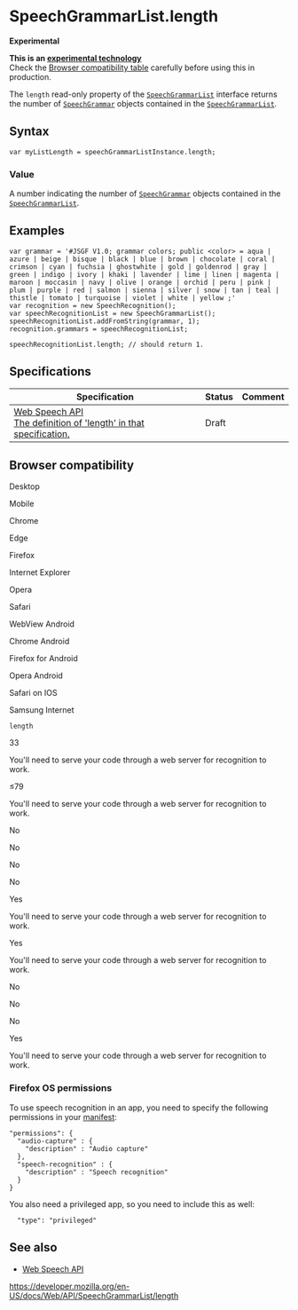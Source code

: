 SpeechGrammarList.length
========================

**Experimental**

**This is an [experimental technology](https://developer.mozilla.org/en-US/docs/MDN/Guidelines/Conventions_definitions#experimental)**  
Check the [Browser compatibility table](#browser_compatibility) carefully before using this in production.

The `length` read-only property of the [`SpeechGrammarList`](../speechgrammarlist) interface returns the number of [`SpeechGrammar`](../speechgrammar) objects contained in the [`SpeechGrammarList`](../speechgrammarlist).

Syntax
------

    var myListLength = speechGrammarListInstance.length;

### Value

A number indicating the number of [`SpeechGrammar`](../speechgrammar) objects contained in the [`SpeechGrammarList`](../speechgrammarlist).

Examples
--------

    var grammar = '#JSGF V1.0; grammar colors; public <color> = aqua | azure | beige | bisque | black | blue | brown | chocolate | coral | crimson | cyan | fuchsia | ghostwhite | gold | goldenrod | gray | green | indigo | ivory | khaki | lavender | lime | linen | magenta | maroon | moccasin | navy | olive | orange | orchid | peru | pink | plum | purple | red | salmon | sienna | silver | snow | tan | teal | thistle | tomato | turquoise | violet | white | yellow ;'
    var recognition = new SpeechRecognition();
    var speechRecognitionList = new SpeechGrammarList();
    speechRecognitionList.addFromString(grammar, 1);
    recognition.grammars = speechRecognitionList;

    speechRecognitionList.length; // should return 1.

Specifications
--------------

<table><thead><tr class="header"><th>Specification</th><th>Status</th><th>Comment</th></tr></thead><tbody><tr class="odd"><td><a href="https://wicg.github.io/speech-api/#dom-speechgrammarlist-length">Web Speech API<br />
<span class="small">The definition of 'length' in that specification.</span></a></td><td><span class="spec-draft">Draft</span></td><td></td></tr></tbody></table>

Browser compatibility
---------------------

Desktop

Mobile

Chrome

Edge

Firefox

Internet Explorer

Opera

Safari

WebView Android

Chrome Android

Firefox for Android

Opera Android

Safari on IOS

Samsung Internet

`length`

33

You'll need to serve your code through a web server for recognition to work.

≤79

You'll need to serve your code through a web server for recognition to work.

No

No

No

No

Yes

You'll need to serve your code through a web server for recognition to work.

Yes

You'll need to serve your code through a web server for recognition to work.

No

No

No

Yes

You'll need to serve your code through a web server for recognition to work.

### Firefox OS permissions

To use speech recognition in an app, you need to specify the following permissions in your [manifest](https://developer.mozilla.org/en-US/docs/Web/Apps/Build/Manifest):

    "permissions": {
      "audio-capture" : {
        "description" : "Audio capture"
      },
      "speech-recognition" : {
        "description" : "Speech recognition"
      }
    }

You also need a privileged app, so you need to include this as well:

      "type": "privileged"

See also
--------

-   [Web Speech API](../web_speech_api)

<a href="https://developer.mozilla.org/en-US/docs/Web/API/SpeechGrammarList/length" class="_attribution-link">https://developer.mozilla.org/en-US/docs/Web/API/SpeechGrammarList/length</a>

